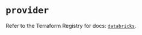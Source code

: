 # `provider`

Refer to the Terraform Registry for docs: [`databricks`](https://registry.terraform.io/providers/databricks/databricks/1.77.0/docs).

